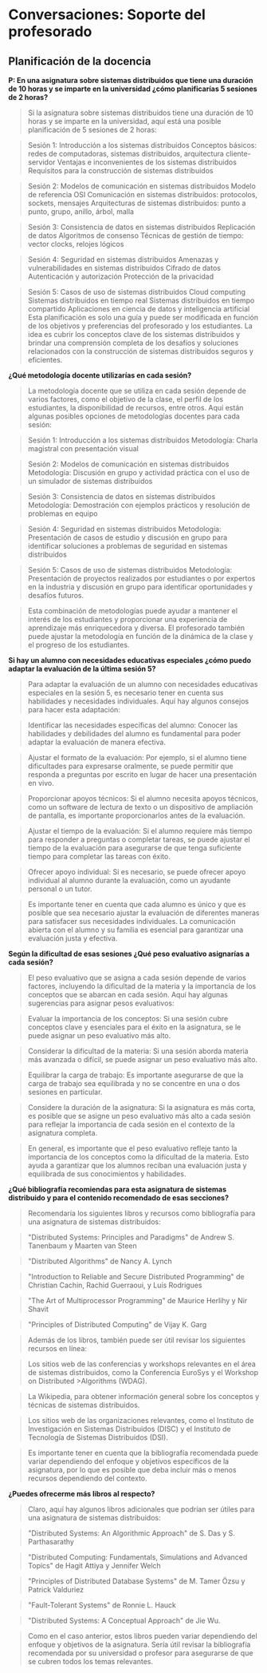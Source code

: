 

# Conversaciones: Soporte del profesorado

## Planificación de la docencia

**P: En una asignatura sobre sistemas distribuidos que tiene una duración de 10 horas y  se imparte en la universidad ¿cómo planificarías 5 sesiones de 2 horas?**

>Si la asignatura sobre sistemas distribuidos tiene una duración de 10 horas y se imparte en la universidad, aquí está una posible planificación de 5 sesiones de 2 horas:

>Sesión 1: Introducción a los sistemas distribuidos
>Conceptos básicos: redes de computadoras, sistemas distribuidos, arquitectura cliente-servidor
>Ventajas e inconvenientes de los sistemas distribuidos
>Requisitos para la construcción de sistemas distribuidos

>Sesión 2: Modelos de comunicación en sistemas distribuidos
>Modelo de referencia OSI
>Comunicación en sistemas distribuidos: protocolos, sockets, mensajes
>Arquitecturas de sistemas distribuidos: punto a punto, grupo, anillo, árbol, malla

>Sesión 3: Consistencia de datos en sistemas distribuidos
>Replicación de datos
>Algoritmos de consenso
>Técnicas de gestión de tiempo: vector clocks, relojes lógicos

>Sesión 4: Seguridad en sistemas distribuidos
>Amenazas y vulnerabilidades en sistemas distribuidos
>Cifrado de datos
>Autenticación y autorización
>Protección de la privacidad

>Sesión 5: Casos de uso de sistemas distribuidos
>Cloud computing
>Sistemas distribuidos en tiempo real
>Sistemas distribuidos en tiempo compartido
>Aplicaciones en ciencia de datos y inteligencia artificial
>Esta planificación es solo una guía y puede ser modificada en función de los objetivos y preferencias del profesorado y los estudiantes. La idea es cubrir los conceptos clave de los sistemas distribuidos y brindar una comprensión completa de los desafíos y soluciones relacionados con la construcción de sistemas distribuidos seguros y eficientes.

**¿Qué metodología docente utilizarías en cada sesión?**

>La metodología docente que se utiliza en cada sesión depende de varios factores, como el objetivo de la clase, el perfil de los estudiantes, la disponibilidad de recursos, entre otros. Aquí están algunas posibles opciones de metodologías docentes para cada sesión:

>Sesión 1: Introducción a los sistemas distribuidos 
>Metodología: Charla magistral con presentación visual

>Sesión 2: Modelos de comunicación en sistemas distribuidos
>Metodología: Discusión en grupo y actividad práctica con el uso de un simulador de sistemas distribuidos

>Sesión 3: Consistencia de datos en sistemas distribuidos
>Metodología: Demostración con ejemplos prácticos y resolución de problemas en equipo

>Sesión 4: Seguridad en sistemas distribuidos
>Metodología: Presentación de casos de estudio y discusión en grupo para identificar soluciones a problemas de seguridad en sistemas distribuidos

>Sesión 5: Casos de uso de sistemas distribuidos
>Metodología: Presentación de proyectos realizados por estudiantes o por expertos en la industria y discusión en grupo para identificar oportunidades y desafíos futuros.

>Esta combinación de metodologías puede ayudar a mantener el interés de los estudiantes y proporcionar una experiencia de aprendizaje más enriquecedora y diversa. El profesorado también puede ajustar la metodología en función de la dinámica de la clase y el progreso de los estudiantes.


**Si hay un alumno con necesidades educativas especiales ¿cómo puedo adaptar la evaluación de la última sesión 5?**

>Para adaptar la evaluación de un alumno con necesidades educativas especiales en la sesión 5, es necesario tener en cuenta sus habilidades y necesidades individuales. Aquí hay algunos consejos para hacer esta adaptación:

>Identificar las necesidades específicas del alumno: Conocer las habilidades y debilidades del alumno es fundamental para poder adaptar la evaluación de manera efectiva.

>Ajustar el formato de la evaluación: Por ejemplo, si el alumno tiene dificultades para expresarse oralmente, se puede permitir que responda a preguntas por escrito en lugar de hacer una presentación en vivo.

>Proporcionar apoyos técnicos: Si el alumno necesita apoyos técnicos, como un software de lectura de texto o un dispositivo de ampliación de pantalla, es importante proporcionarlos antes de la evaluación.

>Ajustar el tiempo de la evaluación: Si el alumno requiere más tiempo para responder a preguntas o completar tareas, se puede ajustar el tiempo de la evaluación para asegurarse de que tenga suficiente tiempo para completar las tareas con éxito.

>Ofrecer apoyo individual: Si es necesario, se puede ofrecer apoyo individual al alumno durante la evaluación, como un ayudante personal o un tutor.

>Es importante tener en cuenta que cada alumno es único y que es posible que sea necesario ajustar la evaluación de diferentes maneras para satisfacer sus necesidades individuales. La comunicación abierta con el alumno y su familia es esencial para garantizar una evaluación justa y efectiva.


**Según la dificultad de esas sesiones ¿Qué peso evaluativo asignarías a cada sesión?**


>El peso evaluativo que se asigna a cada sesión depende de varios factores, incluyendo la dificultad de la materia y la importancia de los conceptos que se abarcan en cada sesión. Aquí hay algunas sugerencias para asignar pesos evaluativos:

>Evaluar la importancia de los conceptos: Si una sesión cubre conceptos clave y esenciales para el éxito en la asignatura, se le puede asignar un peso evaluativo más alto.

>Considerar la dificultad de la materia: Si una sesión aborda materia más avanzada o difícil, se puede asignar un peso evaluativo más alto.

>Equilibrar la carga de trabajo: Es importante asegurarse de que la carga de trabajo sea equilibrada y no se concentre en una o dos sesiones en particular.

>Considere la duración de la asignatura: Si la asignatura es más corta, es posible que se asigne un peso evaluativo más alto a cada sesión para reflejar la importancia de cada sesión en el contexto de la asignatura completa.

>En general, es importante que el peso evaluativo refleje tanto la importancia de los conceptos como la dificultad de la materia. Esto ayuda a garantizar que los alumnos reciban una evaluación justa y equilibrada de sus conocimientos y habilidades.

**¿Qué bibliografía recomiendas para esta asignatura de sistemas distribuido y para el contenido recomendado de esas secciones?**

> Recomendaría los siguientes libros y recursos como bibliografía para una asignatura de sistemas distribuidos:

>"Distributed Systems: Principles and Paradigms" de Andrew S. Tanenbaum y Maarten van Steen

>"Distributed Algorithms" de Nancy A. Lynch

>"Introduction to Reliable and Secure Distributed Programming" de Christian Cachin, Rachid Guerraoui, y Luís Rodrigues

>"The Art of Multiprocessor Programming" de Maurice Herlihy y Nir Shavit

>"Principles of Distributed Computing" de Vijay K. Garg

>Además de los libros, también puede ser útil revisar los siguientes recursos en línea:

>Los sitios web de las conferencias y workshops relevantes en el área de sistemas distribuidos, como la Conferencia EuroSys y el Workshop on Distributed >Algorithms (WDAG).

>La Wikipedia, para obtener información general sobre los conceptos y técnicas de sistemas distribuidos.

>Los sitios web de las organizaciones relevantes, como el Instituto de Investigación en Sistemas Distribuidos (DISC) y el Instituto de Tecnología de Sistemas Distribuidos (DSI).

>Es importante tener en cuenta que la bibliografía recomendada puede variar dependiendo del enfoque y objetivos específicos de la asignatura, por lo que es posible que deba incluir más o menos recursos dependiendo del contexto.

**¿Puedes ofrecerme más libros al respecto?**

>Claro, aquí hay algunos libros adicionales que podrían ser útiles para una asignatura de sistemas distribuidos:

>"Distributed Systems: An Algorithmic Approach" de S. Das y S. Parthasarathy

>"Distributed Computing: Fundamentals, Simulations and Advanced Topics" de Hagit Attiya y Jennifer Welch

>"Principles of Distributed Database Systems" de M. Tamer Özsu y Patrick Valduriez

>"Fault-Tolerant Systems" de Ronnie L. Hauck

>"Distributed Systems: A Conceptual Approach" de Jie Wu.

>Como en el caso anterior, estos libros pueden variar dependiendo del enfoque y objetivos de la asignatura. Sería útil revisar la bibliografía recomendada por su universidad o profesor para asegurarse de que se cubren todos los temas relevantes.

